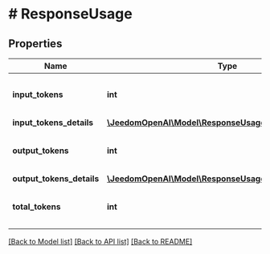 # # ResponseUsage

## Properties

Name | Type | Description | Notes
------------ | ------------- | ------------- | -------------
**input_tokens** | **int** | The number of input tokens. |
**input_tokens_details** | [**\JeedomOpenAI\Model\ResponseUsageInputTokensDetails**](ResponseUsageInputTokensDetails.md) |  |
**output_tokens** | **int** | The number of output tokens. |
**output_tokens_details** | [**\JeedomOpenAI\Model\ResponseUsageOutputTokensDetails**](ResponseUsageOutputTokensDetails.md) |  |
**total_tokens** | **int** | The total number of tokens used. |

[[Back to Model list]](../../README.md#models) [[Back to API list]](../../README.md#endpoints) [[Back to README]](../../README.md)
